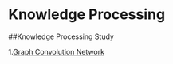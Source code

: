 Knowledge Processing
====

##Knowledge Processing Study

1.[Graph Convolution Network](https://blog.naver.com/jaeyoon_95/221740195470)
